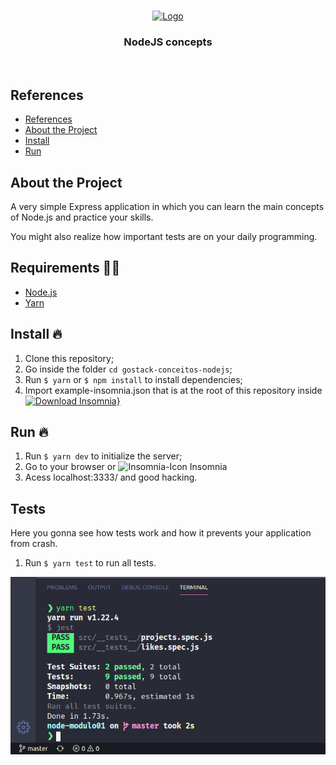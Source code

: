 <br />
<p align="center">
  <a href="https://github.com/Dtesch9/gostack-conceitos-nodejs">
    <img width="200px" heigh="300px" src="https://miro.medium.com/max/1200/1*m5RYM_Wkj4LsZewpigV5tg.jpeg" alt="Logo">
  </a>

  <h3 align="center">NodeJS concepts</h3>
</p>
<br />

## References

- [References](#references)
- [About the Project](#about-the-project)
- [Install](#install-)
- [Run](#run-)

  
## About the Project

A very simple Express application in which you can learn the main concepts of Node.js and practice your skills.

You might also realize how important tests are on your daily programming.

## Requirements ✋🏻

- [Node.js](https://nodejs.org/en/)
- [Yarn](https://yarnpkg.com/pt-BR/docs/install)

## Install 🔥

1. Clone this repository;
2. Go inside the folder `cd gostack-conceitos-nodejs`;
3. Run `$ yarn` or `$ npm install` to install dependencies;
4. Import example-insomnia.json that is at the root of this repository inside [![Download Insomnia}](https://insomnia.rest/images/run.svg)](https://insomnia.rest/)


## Run 🔥

1. Run `$ yarn dev` to initialize the server;
2. Go to your browser or <img width="13px" heigh="13px" src="https://pbs.twimg.com/profile_images/1091817101738864640/eQpWLr2c_400x400.jpg" alt="Insomnia-Icon"> Insomnia
3. Acess localhost:3333/ and good hacking.

## Tests

Here you gonna see how tests work and how it prevents your application from crash.

1. Run `$ yarn test` to run all tests.

![Tests](https://github.com/Dtesch9/gostack-conceitos-nodejs/blob/master/assets/test.png)
